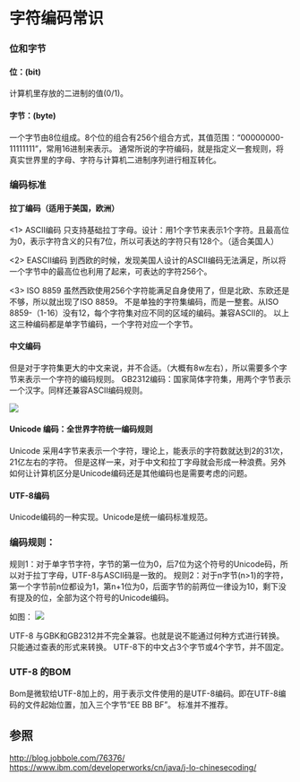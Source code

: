 # 字符编码常识

### 位和字节

#### 位：(bit)
计算机里存放的二进制的值(0/1)。

#### 字节：(byte)
一个字节由8位组成。8个位的组合有256个组合方式，其值范围：“00000000-11111111”，常用16进制来表示。
通常所说的字符编码，就是指定义一套规则，将真实世界里的字母、字符与计算机二进制序列进行相互转化。

### 编码标准

#### 拉丁编码（适用于美国，欧洲）
<1> ASCII编码
只支持基础拉丁字母。设计：用1个字节来表示1个字符。且最高位为0，表示字符含义的只有7位，所以可表达的字符只有128个。（适合美国人）

<2> EASCII编码
到西欧的时候，发现美国人设计的ASCII编码无法满足，所以将一个字节中的最高位也利用了起来，可表达的字符256个。

<3> ISO 8859
虽然西欧使用256个字符能满足自身使用了，但是北欧、东欧还是不够，所以就出现了ISO 8859。
不是单独的字符集编码，而是一整套。从ISO 8859-（1-16）没有12，每个字符集对应不同的区域的编码。兼容ASCII的。
以上这三种编码都是单字节编码，一个字符对应一个字节。

#### 中文编码
但是对于字符集更大的中文来说，并不合适。（大概有8w左右），所以需要多个字节来表示一个字符的编码规则。
GB2312编码：国家简体字符集，用两个字节表示一个汉字。同样还兼容ASCII编码规则。

![](https://xiaozhang-image.oss-cn-shanghai.aliyuncs.com/github/java-summary/java-basic/%E5%AD%97%E7%AC%A6%E7%BC%96%E7%A0%81%E5%B8%B8%E8%AF%86/%E4%B8%AD%E6%96%87%E7%BC%96%E7%A0%81.png)

#### Unicode 编码：全世界字符统一编码规则
Unicode 采用4字节来表示一个字符，理论上，能表示的字符数就达到2的31次，21亿左右的字符。
但是这样一来，对于中文和拉丁字母就会形成一种浪费。另外如何让计算机区分是Unicode编码还是其他编码也是需要考虑的问题。

#### UTF-8编码
Unicode编码的一种实现。Unicode是统一编码标准规范。

### 编码规则：
规则1：对于单字节字符，字节的第一位为0，后7位为这个符号的Unicode码，所以对于拉丁字母，UTF-8与ASCII码是一致的。
规则2：对于n字节(n&gt;1)的字符，第一个字节前n位都设为1，第n+1位为0，后面字节的前两位一律设为10，剩下没有提及的位，全部为这个符号的Unicode编码。

如图：
![](https://xiaozhang-image.oss-cn-shanghai.aliyuncs.com/github/java-summary/java-basic/%E5%AD%97%E7%AC%A6%E7%BC%96%E7%A0%81%E5%B8%B8%E8%AF%86/Unicode%E7%BC%96%E7%A0%81.png)

UTF-8 与GBK和GB2312并不完全兼容。也就是说不能通过何种方式进行转换。只能通过查表的形式来转换。
UTF-8下的中文占3个字节或4个字节，并不固定。

### UTF-8 的BOM
Bom是微软给UTF-8加上的，用于表示文件使用的是UTF-8编码。即在UTF-8编码的文件起始位置，加入三个字节“EE BB BF”。
标准并不推荐。

## 参照

http://blog.jobbole.com/76376/
https://www.ibm.com/developerworks/cn/java/j-lo-chinesecoding/